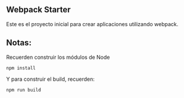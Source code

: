 ## Webpack Starter
Este es el proyecto inicial para crear aplicaciones utilizando webpack.

## Notas:
Recuerden construir los módulos de Node

```
npm install
```

Y para construir el build, recuerden:
```
npm run build
```